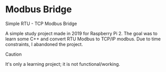 # Modbus Bridge
Simple RTU - TCP Modbus Bridge

A simple study project made in 2019 for Raspberry Pi 2. The goal was to learn some C++ and convert RTU Modbus to TCP/IP modbus. Due to time constraints, I abandoned the project.

> [!CAUTION]
> It's only a learning project; it is not functional/working.
